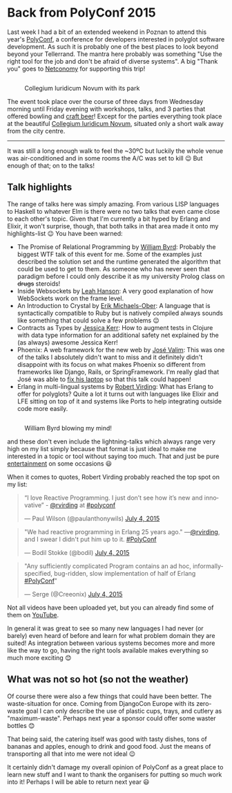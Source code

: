 # Back from PolyConf 2015

Last week I had a bit of an extended weekend in Poznan to attend this year's
[PolyConf][pc], a conference for developers interested in polyglot software
development. As such it is probably one of the best places to look beyond beyond
your Tellerrand. The mantra here probably was something "Use the right tool for
the job and don't be afraid of diverse systems". A big "Thank you" goes to
[Netconomy][nc] for supporting this trip!

<figure>
<img alt="" src="http://photos.h10n.me/Conferences/PolyConf-2015/i-RVjzp8X/0/XL/DSC03963-XL.jpg"/>
<figcaption><p>Collegium Iuridicum Novum with its park</p></figcaption>
</figure>

The event took place over the course of three days from Wednesday morning until
Friday evening with workshops, talks, and 3 parties that offered bowling and
[craft beer][ps]! Except for the parties everything took place at the beautiful
[Collegium Iuridicum Novum][1], situated only a short walk away from the city
centre.

---------

It was still a long enough walk to feel the ~30ºC but luckily the whole venue
was air-conditioned and in some rooms the A/C was set to kill 😉 But enough of
that; on to the talks!

## Talk highlights

The range of talks here was simply amazing. From various LISP languages to
Haskell to whatever Elm is there were no two talks that even came close to each
other's topic. Given that I'm currently a bit hyped
by Erlang and Elixir, it won't surprise, though, that both talks in that area
made it onto my highlights-list 😉 You have been warned:

* The Promise of Relational Programming by [William Byrd][wb]: Probably the
  biggest WTF talk of this event for me. Some of the examples just described the
  solution set and the runtime generated the algorithm that could be used to get
  to them. As someone who has never seen that paradigm before I could only
  describe it as my university Prolog class on <s>drugs</s> steroids!
* Inside Websockets by [Leah Hanson][lh]: A very good explanation of how
  WebSockets work on the frame level.
* An Introduction to Crystal by [Erik Michaels-Ober][emo]: A language that is
  syntactically compatible to Ruby but is natively compiled always sounds like
  something that could solve a few problems 😉
* Contracts as Types by [Jessica Kerr][jk]: How to augment tests in Clojure with
  data type information for an additional safety net explained by the (as
  always) awesome Jessica Kerr!
* Phoenix: A web framework for the new web by [José Valim][jv]: This was one of
  the talks I absolutely didn't want to miss and it definitely didn't disappoint
  with its focus on what makes Phoenix so different from frameworks like Django,
  Rails, or SpringFramework. I'm really glad that José was able to [fix his
  laptop][2] so that this talk could happen!
* Erlang in multi-lingual systems by [Robert Virding][rv]: What has Erlang to
  offer for polyglots? Quite a lot it turns out with languages like Elixir and
  LFE sitting on top of it and systems like Ports to help integrating outside
  code more easily.

<figure>
<img alt="" src="http://photos.h10n.me/Conferences/PolyConf-2015/i-JgrrPND/0/XL/DSC03958-XL.jpg"/>
<figcaption><p>William Byrd blowing my mind!</p></figcaption>
</figure>

and these don't even include the lightning-talks which always range very high on
my list simply because that format is just ideal to make me interested in a
topic or tool without saying too much. That and just be pure [entertainment][3] on
some occasions 😃

When it comes to quotes, Robert Virding probably reached the top spot on my list:

<blockquote class="twitter-tweet" lang="en"><p lang="en" dir="ltr">“I love Reactive Programming. I just don’t see how it’s new and innovative” - <a href="https://twitter.com/rvirding">@rvirding</a> at <a href="https://twitter.com/hashtag/polyconf?src=hash">#polyconf</a></p>&mdash; Paul Wilson (@paulanthonywils) <a href="https://twitter.com/paulanthonywils/status/617375199965655040">July 4, 2015</a></blockquote>

<blockquote class="twitter-tweet" lang="en"><p lang="en" dir="ltr">&quot;We had reactive programming in Erlang 25 years ago.&quot; —<a href="https://twitter.com/rvirding">@rvirding</a>, and I swear I didn&#39;t put him up to it. <a href="https://twitter.com/hashtag/PolyConf?src=hash">#PolyConf</a></p>&mdash; Bodil Stokke (@bodil) <a href="https://twitter.com/bodil/status/617385314018066432">July 4, 2015</a></blockquote>

<blockquote class="twitter-tweet" lang="en"><p lang="en" dir="ltr">&quot;Any sufficiently complicated Program contains an ad hoc, informally-specified, bug-ridden, slow implementation of half of Erlang <a href="https://twitter.com/hashtag/PolyConf?src=hash">#PolyConf</a>&quot;</p>&mdash; Serge (@Creeonix) <a href="https://twitter.com/Creeonix/status/617396706276208640">July 4, 2015</a></blockquote>
<script async src="https://platform.twitter.com/widgets.js" charset="utf-8"></script>

Not all videos have been uploaded yet, but you can already find some of them on
[YouTube](https://www.youtube.com/user/polyconf/videos).

In general it was great to see so many new languages I had never (or barely)
even heard of before and learn for what problem domain they are suited! As
integration between various systems becomes more and more like the way to go,
having the right tools available makes everything so much more exciting 😊

## What was not so hot (so not the weather)

Of course there were also a few things that could have been better. The
waste-situation for once. Coming from DjangoCon Europe with its zero-waste goal
I can only describe the use of plastic cups, trays, and cutlery as
"maximum-waste". Perhaps next year a sponsor could offer some waster bottles 😊

That being said, the catering itself was good with tasty dishes, tons of bananas
and apples, enough to drink and good food. Just the means of transporting all
that into me were not ideal 😉

It certainly didn't damage my overall opinion of PolyConf as a great place to
learn new stuff and I want to thank the organisers for putting so much work into
it! Perhaps I will be able to return next year 😃

[1]: https://pl.wikipedia.org/wiki/Collegium_Iuridicum_Novum_w_Poznaniu
[2]: https://twitter.com/josevalim/status/617005499310063616
[3]: https://twitter.com/bodil/status/617333049676726273
[pc]: http://polyconf.com/
[ps]: http://piwnastopa.pl/
[wb]: https://twitter.com/webyrd
[lh]: https://twitter.com/astrieanna
[rv]: http://twitter.com/rvirding
[jv]: http://twitter.com/josevalim
[emo]: http://twitter.com/sferik
[jk]: http://twitter.com/jessitron
[nc]: http://netconomy.net
